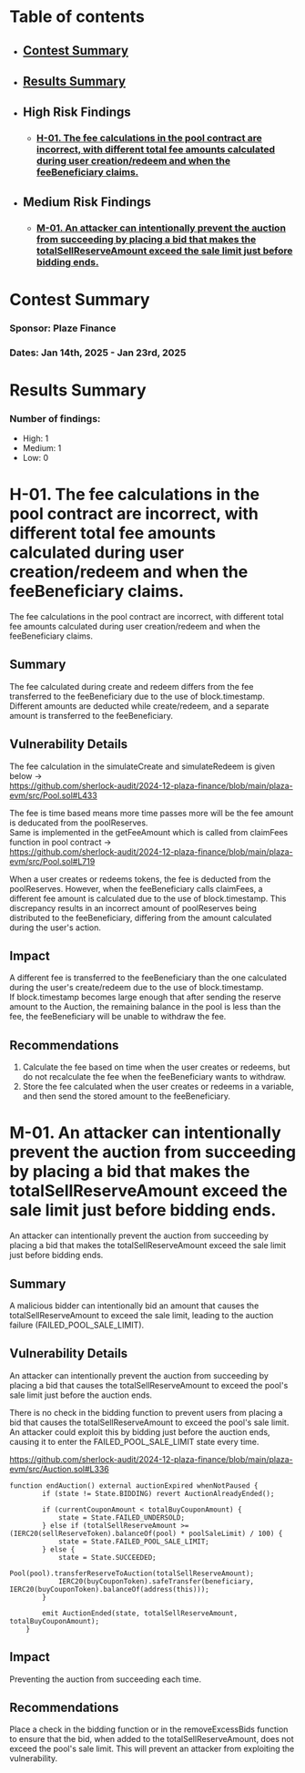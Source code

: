 # Table of contents

- ## [Contest Summary](#contest-summary)
- ## [Results Summary](#results-summary)
- ## High Risk Findings
  - ### [H-01. The fee calculations in the pool contract are incorrect, with different total fee amounts calculated during user creation/redeem and when the feeBeneficiary claims.](#H-01)
- ## Medium Risk Findings
  - ### [M-01. An attacker can intentionally prevent the auction from succeeding by placing a bid that makes the totalSellReserveAmount exceed the sale limit just before bidding ends.](#M-01)

# <a id='contest-summary'></a>Contest Summary

### Sponsor: Plaze Finance

### Dates: Jan 14th, 2025 - Jan 23rd, 2025

# <a id='results-summary'></a>Results Summary

### Number of findings:

- High: 1
- Medium: 1
- Low: 0

# <a id='H-01'></a>H-01. The fee calculations in the pool contract are incorrect, with different total fee amounts calculated during user creation/redeem and when the feeBeneficiary claims.

The fee calculations in the pool contract are incorrect, with different total fee amounts calculated during user creation/redeem and when the feeBeneficiary claims.

## **Summary**

The fee calculated during create and redeem differs from the fee transferred to the feeBeneficiary due to the use of block.timestamp. Different amounts are deducted while create/redeem, and a separate amount is transferred to the feeBeneficiary.

## **Vulnerability Details**

The fee calculation in the simulateCreate and simulateRedeem is given below ->  
https://github.com/sherlock-audit/2024-12-plaza-finance/blob/main/plaza-evm/src/Pool.sol#L433

The fee is time based means more time passes more will be the fee amount is deducated from the poolReserves.  
Same is implemented in the getFeeAmount which is called from claimFees function in pool contract ->  
https://github.com/sherlock-audit/2024-12-plaza-finance/blob/main/plaza-evm/src/Pool.sol#L719

When a user creates or redeems tokens, the fee is deducted from the poolReserves. However, when the feeBeneficiary calls claimFees, a different fee amount is calculated due to the use of block.timestamp. This discrepancy results in an incorrect amount of poolReserves being distributed to the feeBeneficiary, differing from the amount calculated during the user's action.

## **Impact**

A different fee is transferred to the feeBeneficiary than the one calculated during the user's create/redeem due to the use of block.timestamp.  
If block.timestamp becomes large enough that after sending the reserve amount to the Auction, the remaining balance in the pool is less than the fee, the feeBeneficiary will be unable to withdraw the fee.

## **Recommendations**

1. Calculate the fee based on time when the user creates or redeems, but do not recalculate the fee when the feeBeneficiary wants to withdraw.
2. Store the fee calculated when the user creates or redeems in a variable, and then send the stored amount to the feeBeneficiary.

# <a id='M-01'></a>M-01. An attacker can intentionally prevent the auction from succeeding by placing a bid that makes the totalSellReserveAmount exceed the sale limit just before bidding ends.

An attacker can intentionally prevent the auction from succeeding by placing a bid that makes the totalSellReserveAmount exceed the sale limit just before bidding ends.

## **Summary**

A malicious bidder can intentionally bid an amount that causes the totalSellReserveAmount to exceed the sale limit, leading to the auction failure (FAILED_POOL_SALE_LIMIT).

## **Vulnerability Details**

An attacker can intentionally prevent the auction from succeeding by placing a bid that causes the totalSellReserveAmount to exceed the pool's sale limit just before the auction ends.

There is no check in the bidding function to prevent users from placing a bid that causes the totalSellReserveAmount to exceed the pool's sale limit. An attacker could exploit this by bidding just before the auction ends, causing it to enter the FAILED_POOL_SALE_LIMIT state every time.

https://github.com/sherlock-audit/2024-12-plaza-finance/blob/main/plaza-evm/src/Auction.sol#L336

```solidity
function endAuction() external auctionExpired whenNotPaused {
        if (state != State.BIDDING) revert AuctionAlreadyEnded();

        if (currentCouponAmount < totalBuyCouponAmount) {
            state = State.FAILED_UNDERSOLD;
        } else if (totalSellReserveAmount >= (IERC20(sellReserveToken).balanceOf(pool) * poolSaleLimit) / 100) {
            state = State.FAILED_POOL_SALE_LIMIT;
        } else {
            state = State.SUCCEEDED;
            Pool(pool).transferReserveToAuction(totalSellReserveAmount);
            IERC20(buyCouponToken).safeTransfer(beneficiary, IERC20(buyCouponToken).balanceOf(address(this)));
        }

        emit AuctionEnded(state, totalSellReserveAmount, totalBuyCouponAmount);
    }
```

## **Impact**

Preventing the auction from succeeding each time.

## **Recommendations**

Place a check in the bidding function or in the removeExcessBids function to ensure that the bid, when added to the totalSellReserveAmount, does not exceed the pool's sale limit. This will prevent an attacker from exploiting the vulnerability.
